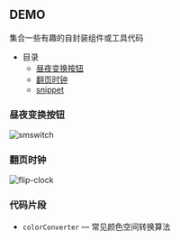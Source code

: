 ## DEMO

集合一些有趣的自封装组件或工具代码

- 目录
  - [昼夜变换按钮](#昼夜变换按钮)
  - [翻页时钟](#翻页时钟)
  - [snippet](#代码片段)

### 昼夜变换按钮

![smswitch](https://static.ltgcm.top/md/20240326173842.gif)

### 翻页时钟

![flip-clock](https://static.ltgcm.top/md/20240331165326.gif)

### 代码片段

- `colorConverter` — 常见颜色空间转换算法
